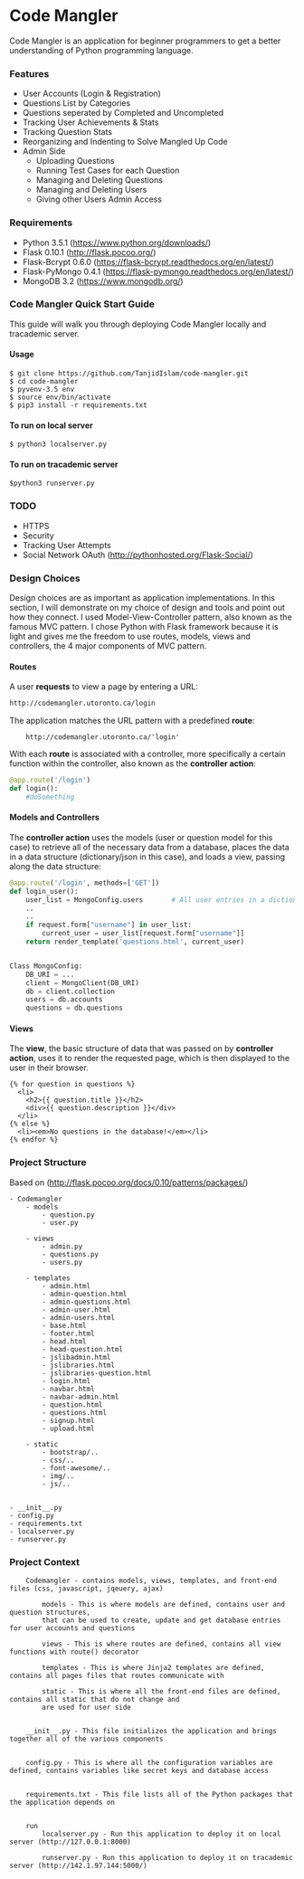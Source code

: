 # Code Mangler
Code Mangler is an application for beginner programmers to get a better understanding of Python programming language. 


### Features
- User Accounts (Login & Registration)
- Questions List by Categories
- Questions seperated by Completed and Uncompleted
- Tracking User Achievements & Stats
- Tracking Question Stats
- Reorganizing and Indenting to Solve Mangled Up Code
- Admin Side
    - Uploading Questions
    - Running Test Cases for each Question
    - Managing and Deleting Questions
    - Managing and Deleting Users
    - Giving other Users Admin Access


### Requirements
- Python 3.5.1 (https://www.python.org/downloads/)
- Flask 0.10.1 (http://flask.pocoo.org/)
- Flask-Bcrypt 0.6.0 (https://flask-bcrypt.readthedocs.org/en/latest/)
- Flask-PyMongo 0.4.1 (https://flask-pymongo.readthedocs.org/en/latest/)
- MongoDB 3.2 (https://www.mongodb.org/)


### Code Mangler Quick Start Guide

This guide will walk you through deploying Code Mangler locally and tracademic server.

#### Usage

```console
$ git clone https://github.com/TanjidIslam/code-mangler.git
$ cd code-mangler
$ pyvenv-3.5 env
$ source env/bin/activate
$ pip3 install -r requirements.txt
```

#### To run on local server
```console
$ python3 localserver.py
```

#### To run on tracademic server
```console
$python3 runserver.py
```

### TODO
- HTTPS
- Security
- Tracking User Attempts
- Social Network OAuth (http://pythonhosted.org/Flask-Social/)


### Design Choices
Design choices are as important as application implementations. In this section, I will demonstrate on my choice of design and tools and point out how they connect.
I used Model-View-Controller pattern, also known as the famous MVC pattern. I chose Python with Flask framework because it is light and gives me the freedom to use routes, models, views and controllers, the 4 major components of MVC pattern.

#### Routes
A user <b>requests</b> to view a page by entering a URL:
```HTML
http://codemangler.utoronto.ca/login
```

The application matches the URL pattern with a predefined <b>route</b>:
```
    http://codemangler.utoronto.ca/'login'
```

With each <b>route</b> is associated with a controller, more specifically a certain function within the controller, also known as the <b>controller action</b>:
```python
@app.route('/login')
def login():
    #doSomething
```

#### Models and Controllers
The <b>controller action</b> uses the models (user or question model for this case) to retrieve all of the necessary data from a database, places the data in a data structure (dictionary/json in this case), and loads a view, passing along the data structure:
```python
@app.route('/login', methods=['GET'])
def login_user():
    user_list = MongoConfig.users       # All user entries in a dictionary
    ..
    ..
    if request.form["username"] in user_list:
        current_user = user_list[request.form["username"]]
    return render_template('questions.html', current_user)


Class MongoConfig:
    DB_URI = ...
    client = MongoClient(DB_URI)
    db = client.collection
    users = db.accounts
    questions = db.questions
```

#### Views
The <b>view</b>, the basic structure of data that was passed on by <b>controller action</b>, uses it to render the requested page, which is then displayed to the user in their browser.
```jinja2
{% for question in questions %}
  <li>
    <h2>{{ question.title }}</h2>
    <div>{{ question.description }}</div>
  </li>
{% else %}
  <li><em>No questions in the database!</em></li>
{% endfor %}
```


### Project Structure
Based on (http://flask.pocoo.org/docs/0.10/patterns/packages/)

    - Codemangler
        - models
            - question.py
            - user.py
        
        - views
            - admin.py
            - questions.py
            - users.py
        
        - templates
            - admin.html
            - admin-question.html
            - admin-questions.html
            - admin-user.html
            - admin-users.html
            - base.html
            - footer.html
            - head.html
            - head-question.html
            - jslibadmin.html
            - jslibraries.html
            - jslibraries-question.html
            - login.html
            - navbar.html
            - navbar-admin.html
            - question.html
            - questions.html
            - signup.html
            - upload.html
       
        - static
            - bootstrap/..
            - css/..
            - font-awesome/..
            - img/..
            - js/..
    
    
    - __init__.py
    - config.py
    - requirements.txt
    - localserver.py
    - runserver.py



### Project Context
        Codemangler - contains models, views, templates, and front-end files (css, javascript, jqeuery, ajax)
    
            models - This is where models are defined, contains user and question structures, 
            that can be used to create, update and get database entries for user accounts and questions
            
            views - This is where routes are defined, contains all view functions with route() decorator
            
            templates - This is where Jinja2 templates are defined, contains all pages files that routes communicate with
            
            static - This is where all the front-end files are defined, contains all static that do not change and 
            are used for user side
            
            
        __init__.py - This file initializes the application and brings together all of the various components
        
        
        config.py - This is where all the configuration variables are defined, contains variables like secret keys and database access
        
        
        requirements.txt - This file lists all of the Python packages that the application depends on
        
        
        run
            localserver.py - Run this application to deploy it on local server (http://127.0.0.1:8000)
            
            runserver.py - Run this application to deploy it on tracademic server (http://142.1.97.144:5000/)
        
        
        
        
